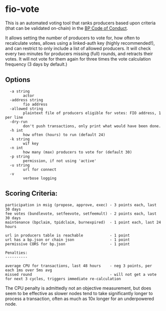 # fio-vote

This is an automated voting tool that ranks producers based upon criteria (that can be validated on-chain) in the
[BP Code of Conduct](https://developers.fioprotocol.io/fio-chain/bp#code-of-conduct).

It allows setting the number of producers to vote for, how often to recalculate votes, allows using a linked-auth key
(highly recommended!), and can restrict to only include a list of allowed producers. It will check every two minutes for
producers missing (full) rounds, and retracts their votes. It will not vote for them again for three times the
vote calculation frequency (3 days by default.)

## Options

```
  -a string
        actor
  -address string
        fio address
  -allowed string
        plaintext file of producers eligible for votes: FIO address, 1 per line
  -dry-run
        don't push transactions, only print what would have been done.
  -h int
        how often (hours) to run (default 24)
  -k string
        wif key
  -n int
        how many (max) producers to vote for (default 30)
  -p string
        permission, if not using 'active'
  -u string
        url for connect
  -v
        verbose logging
```

## Scoring Criteria:

```
participation in msig (propose, approve, exec) - 3 points each, last 30 days
fee votes (bundlevote, setfeevote, setfeemult) - 2 points each, last 30 days
maintenance (bpclaim, tpidclaim, burnexpired)  - 1 point each, last 24 hours

url in producers table is reachable            - 1 point
url has a bp.json or chain json                - 1 point
permissive CORS for bp.json                    - 1 point

Penalties:
----------

average CPU for transactions, last 48 hours    - neg 3 points, per each 1ms over 5ms avg
missed round                                   - will not get a vote for next 3 cycles, triggers immediate re-calculation
```

The CPU penalty is admittedly not an objective measurement, but does seem to be effective as slower nodes tend to take
significantly longer to process a transaction, often as much as 10x longer for an underpowered node.

